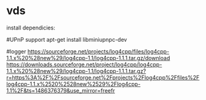 # vds

install dependicies:

#UPnP support
apt-get install libminiupnpc-dev

#logger
https://sourceforge.net/projects/log4cpp/files/log4cpp-1.1.x%20%28new%29/log4cpp-1.1/log4cpp-1.1.1.tar.gz/download
https://downloads.sourceforge.net/project/log4cpp/log4cpp-1.1.x%20%28new%29/log4cpp-1.1/log4cpp-1.1.1.tar.gz?r=https%3A%2F%2Fsourceforge.net%2Fprojects%2Flog4cpp%2Ffiles%2Flog4cpp-1.1.x%2520%2528new%2529%2Flog4cpp-1.1%2F&ts=1486376379&use_mirror=freefr